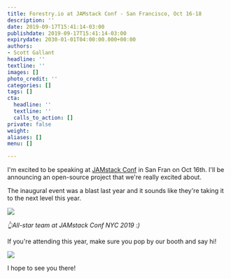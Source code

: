 ```yaml
---
title: Forestry.io at JAMstack Conf - San Francisco, Oct 16-18
description: ''
date: 2019-09-17T15:41:14-03:00
publishdate: 2019-09-17T15:41:14-03:00
expirydate: 2030-01-01T04:00:00.000+00:00
authors:
- Scott Gallant
headline: ''
textline: ''
images: []
photo_credit: ''
categories: []
tags: []
cta:
  headline: ''
  textline: ''
  calls_to_action: []
private: false
weight: 
aliases: []
menu: []

---
```

I'm excited to be speaking at [JAMstack Conf](https://jamstackconf.com/sf) in San Fran on Oct 16th.   I'll be announcing an open-source project that we're really excited about.  

The inaugural event was a blast last year and it sounds like they're taking it to the next level this year.  

![](/uploads/2019/09/MVIMG_20190409_191048-(1).jpg)

_👆All-star team at JAMstack Conf NYC 2019 :)_

If you're attending this year, make sure you pop by our booth and say hi!  

![](/uploads/2019/09/D_L_KrZWkAA_guS-1.jpg)

I hope to see you there!